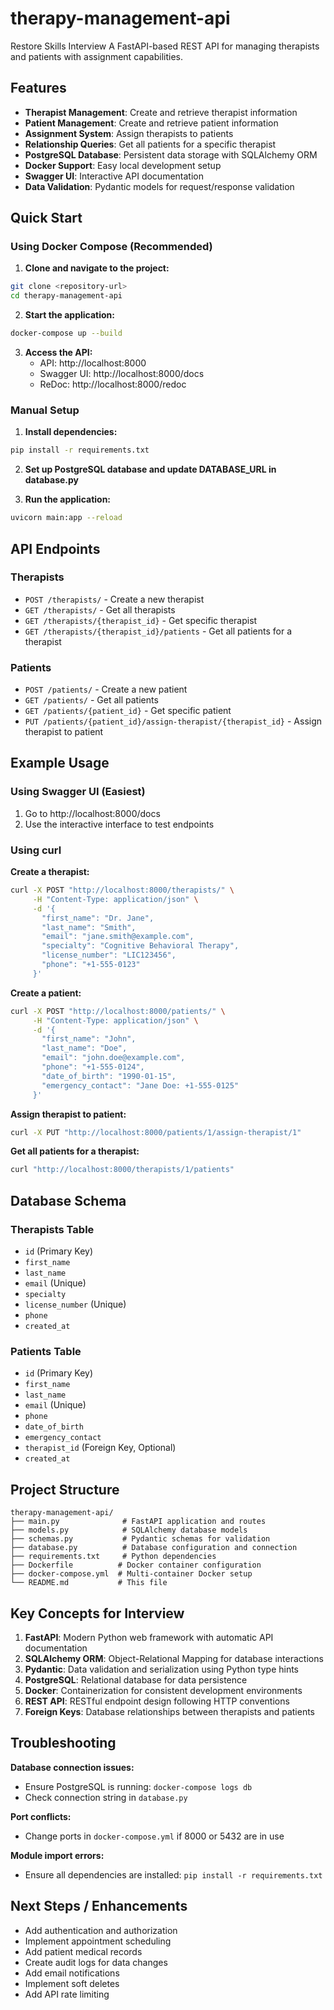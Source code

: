 # therapy-management-api
Restore Skills Interview
A FastAPI-based REST API for managing therapists and patients with assignment capabilities.

## Features

- **Therapist Management**: Create and retrieve therapist information
- **Patient Management**: Create and retrieve patient information  
- **Assignment System**: Assign therapists to patients
- **Relationship Queries**: Get all patients for a specific therapist
- **PostgreSQL Database**: Persistent data storage with SQLAlchemy ORM
- **Docker Support**: Easy local development setup
- **Swagger UI**: Interactive API documentation
- **Data Validation**: Pydantic models for request/response validation

## Quick Start

### Using Docker Compose (Recommended)

1. **Clone and navigate to the project:**
```bash
git clone <repository-url>
cd therapy-management-api
```

2. **Start the application:**
```bash
docker-compose up --build
```

3. **Access the API:**
   - API: http://localhost:8000
   - Swagger UI: http://localhost:8000/docs
   - ReDoc: http://localhost:8000/redoc

### Manual Setup

1. **Install dependencies:**
```bash
pip install -r requirements.txt
```

2. **Set up PostgreSQL database and update DATABASE_URL in database.py**

3. **Run the application:**
```bash
uvicorn main:app --reload
```

## API Endpoints

### Therapists

- `POST /therapists/` - Create a new therapist
- `GET /therapists/` - Get all therapists
- `GET /therapists/{therapist_id}` - Get specific therapist
- `GET /therapists/{therapist_id}/patients` - Get all patients for a therapist

### Patients

- `POST /patients/` - Create a new patient
- `GET /patients/` - Get all patients
- `GET /patients/{patient_id}` - Get specific patient
- `PUT /patients/{patient_id}/assign-therapist/{therapist_id}` - Assign therapist to patient

## Example Usage

### Using Swagger UI (Easiest)

1. Go to http://localhost:8000/docs
2. Use the interactive interface to test endpoints

### Using curl

**Create a therapist:**
```bash
curl -X POST "http://localhost:8000/therapists/" \
     -H "Content-Type: application/json" \
     -d '{
       "first_name": "Dr. Jane",
       "last_name": "Smith",
       "email": "jane.smith@example.com",
       "specialty": "Cognitive Behavioral Therapy",
       "license_number": "LIC123456",
       "phone": "+1-555-0123"
     }'
```

**Create a patient:**
```bash
curl -X POST "http://localhost:8000/patients/" \
     -H "Content-Type: application/json" \
     -d '{
       "first_name": "John",
       "last_name": "Doe",
       "email": "john.doe@example.com",
       "phone": "+1-555-0124",
       "date_of_birth": "1990-01-15",
       "emergency_contact": "Jane Doe: +1-555-0125"
     }'
```

**Assign therapist to patient:**
```bash
curl -X PUT "http://localhost:8000/patients/1/assign-therapist/1"
```

**Get all patients for a therapist:**
```bash
curl "http://localhost:8000/therapists/1/patients"
```

## Database Schema

### Therapists Table
- `id` (Primary Key)
- `first_name`
- `last_name` 
- `email` (Unique)
- `specialty`
- `license_number` (Unique)
- `phone`
- `created_at`

### Patients Table
- `id` (Primary Key)
- `first_name`
- `last_name`
- `email` (Unique)
- `phone`
- `date_of_birth`
- `emergency_contact`
- `therapist_id` (Foreign Key, Optional)
- `created_at`

## Project Structure

```
therapy-management-api/
├── main.py              # FastAPI application and routes
├── models.py            # SQLAlchemy database models
├── schemas.py           # Pydantic schemas for validation
├── database.py          # Database configuration and connection
├── requirements.txt     # Python dependencies
├── Dockerfile          # Docker container configuration
├── docker-compose.yml  # Multi-container Docker setup
└── README.md           # This file
```

## Key Concepts for Interview

1. **FastAPI**: Modern Python web framework with automatic API documentation
2. **SQLAlchemy ORM**: Object-Relational Mapping for database interactions
3. **Pydantic**: Data validation and serialization using Python type hints
4. **PostgreSQL**: Relational database for data persistence
5. **Docker**: Containerization for consistent development environments
6. **REST API**: RESTful endpoint design following HTTP conventions
7. **Foreign Keys**: Database relationships between therapists and patients

## Troubleshooting

**Database connection issues:**
- Ensure PostgreSQL is running: `docker-compose logs db`
- Check connection string in `database.py`

**Port conflicts:**
- Change ports in `docker-compose.yml` if 8000 or 5432 are in use

**Module import errors:**
- Ensure all dependencies are installed: `pip install -r requirements.txt`

## Next Steps / Enhancements

- Add authentication and authorization
- Implement appointment scheduling
- Add patient medical records
- Create audit logs for data changes
- Add email notifications
- Implement soft deletes
- Add API rate limiting